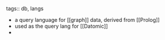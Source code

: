tags:: db, langs

- a query language for [[graph]] data, derived from [[Prolog]]
- used as the query lang for [[Datomic]]
-